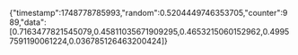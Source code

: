{"timestamp":1748778785993,"random":0.5204449746353705,"counter":989,"data":[0.7163477821545079,0.45811035671909295,0.4653215060152962,0.49957591190061224,0.036785126463200424]}
